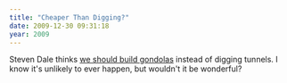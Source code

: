 ```yaml
---
title: "Cheaper Than Digging?"
date: 2009-12-30 09:31:18
year: 2009
---
```

Steven Dale thinks <a href="http://www.citytv.com/toronto/citynews/news/local/article/66793--urban-planner-says-gondolas-are-the-solution-to-toronto-s-transit-woes">we should build gondolas</a> instead of digging tunnels. I know it's unlikely to ever happen, but wouldn't it be wonderful?
